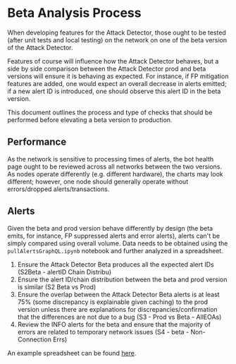# Beta Analysis Process

When developing features for the Attack Detector, those ought to be tested (after unit tests and local testing) on the network on one of the beta version of the Attack Detector.

Features of course will influence how the Attack Detector behaves, but a side by side comparison between the Attack Detector prod and beta versions will ensure it is behaving as expected. For instance, if FP mitigation features are added, one would expect an overall decrease in alerts emitted; if a new alert ID is introduced, one should observe this alert ID in the beta version.

This document outlines the process and type of checks that should be performed before elevating a beta version to production.

## Performance

As the network is sensitive to processing times of alerts, the bot health page ought to be reviewed across all networks between the two versions. As nodes operate differently (e.g. different hardware), the charts may look different; however, one node should generally operate without errors/dropped alerts/transactions.

## Alerts

Given the beta and prod version behave differently by design (the beta emits, for instance, FP suppressed alerts and error alerts), alerts can't be simply compared using overall volume. Data needs to be obtained using the `pullAlertsGraphQL.ipynb` notebook and further analyzed in a spreadsheet.

1. Ensure the Attack Detector Beta produces all the expected alert IDs (S2Beta - alertID Chain Distribu)
2. Ensure the alert ID/chain distribution between the beta and prod version is similar (S2 Beta vs Prod)
3. Ensure the overlap between the Attack Detector Beta alerts is at least 75% (some discrepancy is explainable given caching) to the prod version unless there are explanations for discrepancies/confirmation that the differences are not due to a bug (S3 - Prod vs Beta - AllEOAs)
4. Review the INFO alerts for the beta and ensure that the majority of errors are related to temporary network issues (S4 - beta - Non-Connection Errs)

An example spreadsheet can be found [here](https://docs.google.com/spreadsheets/d/1FBTn4WQKQG88WbZRKsGgwHjI1TDbIbsc/edit?usp=sharing&ouid=109566812136239403089&rtpof=true&sd=true).
